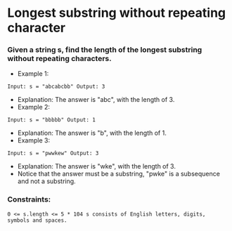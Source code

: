 # Longest substring without repeating character

### Given a string s, find the length of the longest substring without repeating characters.

 

- Example 1:

`Input: s = "abcabcbb"
Output: 3`
- Explanation: The answer is "abc", with the length of 3.
- Example 2:

`Input: s = "bbbbb"
Output: 1`
- Explanation: The answer is "b", with the length of 1.
- Example 3:

`Input: s = "pwwkew"
Output: 3`
- Explanation: The answer is "wke", with the length of 3.
- Notice that the answer must be a substring, "pwke" is a subsequence and not a substring.
 

### Constraints:

`0 <= s.length <= 5 * 104
s consists of English letters, digits, symbols and spaces.`